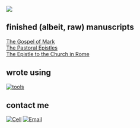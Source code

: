 [![](src/../theologicus/src/images/github-book-theologic.us.jpgbanner.png)]()

## finished (albeit, raw) manuscripts

[The Gospel of Mark](https://theologic.us/series/devotions-mark/)  
[The Pastoral Epistles](https://theologic.us/series/gospel-nt-pastorals/)  
[The Epistle to the Church in Rome](https://theologic.us/series/study-romans/)

## wrote using

[![tools](https://skillicons.dev/icons?i=vscode,md,css,html,bash,git,github,rust,netlify,linux)]()

## contact me

[![Cell](https://img.shields.io/badge/SMS-joseph-437790?style=for-the-badge&logo=Apple)](sms:8177071486)
[![Email](https://img.shields.io/badge/Email-joseph-success?style=for-the-badge&logo=Minutemailer)](mailto:joe@theologic.us)
